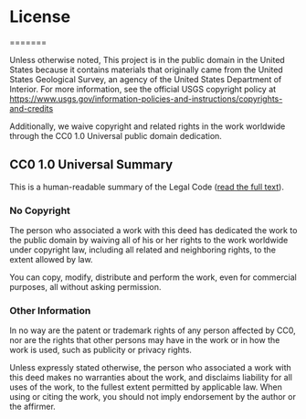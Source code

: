 # License
=======

Unless otherwise noted, This project is in the public domain in the United
States because it contains materials that originally came from the United
States Geological Survey, an agency of the United States Department of
Interior. For more information, see the official USGS copyright policy at
https://www.usgs.gov/information-policies-and-instructions/copyrights-and-credits

Additionally, we waive copyright and related rights in the work
worldwide through the CC0 1.0 Universal public domain dedication.


CC0 1.0 Universal Summary
-------------------------

This is a human-readable summary of the
Legal Code ([read the full text](https://creativecommons.org/publicdomain/zero/1.0/legalcode)).


### No Copyright

The person who associated a work with this deed has dedicated the work to
the public domain by waiving all of his or her rights to the work worldwide
under copyright law, including all related and neighboring rights, to the
extent allowed by law.

You can copy, modify, distribute and perform the work, even for commercial
purposes, all without asking permission.


### Other Information

In no way are the patent or trademark rights of any person affected by CC0,
nor are the rights that other persons may have in the work or in how the
work is used, such as publicity or privacy rights.

Unless expressly stated otherwise, the person who associated a work with
this deed makes no warranties about the work, and disclaims liability for
all uses of the work, to the fullest extent permitted by applicable law.
When using or citing the work, you should not imply endorsement by the
author or the affirmer.